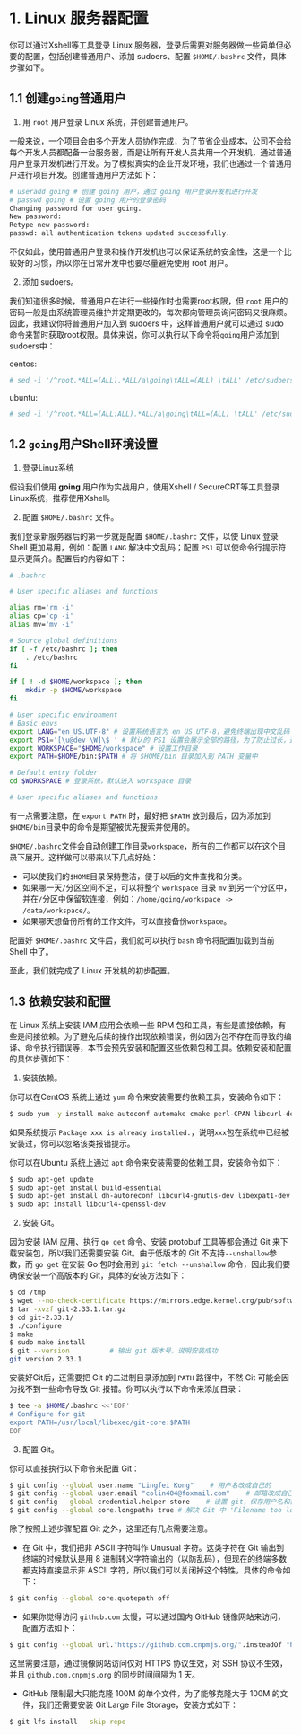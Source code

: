 # 1. Linux 服务器配置

你可以通过Xshell等工具登录 Linux 服务器，登录后需要对服务器做一些简单但必要的配置，包括创建普通用户、添加 sudoers、配置 `$HOME/.bashrc` 文件，具体步骤如下。

## 1.1 创建`going`普通用户

1) 用 `root` 用户登录 Linux 系统，并创建普通用户。

一般来说，一个项目会由多个开发人员协作完成，为了节省企业成本，公司不会给每个开发人员都配备一台服务器，而是让所有开发人员共用一个开发机，通过普通用户登录开发机进行开发。为了模拟真实的企业开发环境，我们也通过一个普通用户进行项目开发。创建普通用户方法如下：

```bash
# useradd going # 创建 going 用户，通过 going 用户登录开发机进行开发
# passwd going # 设置 going 用户的登录密码
Changing password for user going.
New password:
Retype new password:
passwd: all authentication tokens updated successfully.
```
不仅如此，使用普通用户登录和操作开发机也可以保证系统的安全性，这是一个比较好的习惯，所以你在日常开发中也要尽量避免使用 root 用户。

2) 添加 sudoers。

我们知道很多时候，普通用户在进行一些操作时也需要root权限，但 `root` 用户的密码一般是由系统管理员维护并定期更改的，每次都向管理员询问密码又很麻烦。因此，我建议你将普通用户加入到 sudoers 中，这样普通用户就可以通过 sudo 命令来暂时获取root权限。具体来说，你可以执行以下命令将`going`用户添加到sudoers中：

centos:
```bash
# sed -i '/^root.*ALL=(ALL).*ALL/a\going\tALL=(ALL) \tALL' /etc/sudoers
```
ubuntu:
```bash
# sed -i '/^root.*ALL=(ALL:ALL).*ALL/a\going\tALL=(ALL) \tALL' /etc/sudoers
```

## 1.2 `going`用户Shell环境设置

1) 登录Linux系统

假设我们使用 **going** 用户作为实战用户，使用Xshell / SecureCRT等工具登录Linux系统，推荐使用Xshell。


2) 配置 `$HOME/.bashrc` 文件。

我们登录新服务器后的第一步就是配置 `$HOME/.bashrc` 文件，以使 Linux 登录 Shell 更加易用，例如：配置 `LANG` 解决中文乱码；配置 `PS1` 可以使命令行提示符显示更简介。配置后的内容如下：

```bash
# .bashrc

# User specific aliases and functions

alias rm='rm -i'
alias cp='cp -i'
alias mv='mv -i'

# Source global definitions
if [ -f /etc/bashrc ]; then
    . /etc/bashrc
fi

if [ ! -d $HOME/workspace ]; then
    mkdir -p $HOME/workspace
fi

# User specific environment
# Basic envs
export LANG="en_US.UTF-8" # 设置系统语言为 en_US.UTF-8，避免终端出现中文乱码
export PS1='[\u@dev \W]\$ ' # 默认的 PS1 设置会展示全部的路径，为了防止过长，这里只展示："用户名@dev 最后的目录名"
export WORKSPACE="$HOME/workspace" # 设置工作目录
export PATH=$HOME/bin:$PATH # 将 $HOME/bin 目录加入到 PATH 变量中

# Default entry folder
cd $WORKSPACE # 登录系统，默认进入 workspace 目录

# User specific aliases and functions
```

有一点需要注意，在 `export PATH` 时，最好把 `$PATH` 放到最后，因为添加到`$HOME/bin`目录中的命令是期望被优先搜索并使用的。

`$HOME/.bashrc`文件会自动创建工作目录`workspace`，所有的工作都可以在这个目录下展开。这样做可以带来以下几点好处：

- 可以使我们的`$HOME`目录保持整洁，便于以后的文件查找和分类。
- 如果哪一天`/`分区空间不足，可以将整个 `workspace` 目录 `mv` 到另一个分区中，并在`/`分区中保留软连接，例如：`/home/going/workspace -> /data/workspace/`。
- 如果哪天想备份所有的工作文件，可以直接备份`workspace`。

配置好 `$HOME/.bashrc` 文件后，我们就可以执行 `bash` 命令将配置加载到当前 Shell 中了。

至此，我们就完成了 Linux 开发机的初步配置。

## 1.3 依赖安装和配置

在 Linux 系统上安装 IAM 应用会依赖一些 RPM 包和工具，有些是直接依赖，有些是间接依赖。为了避免后续的操作出现依赖错误，例如因为包不存在而导致的编译、命令执行错误等，本节会预先安装和配置这些依赖包和工具。依赖安装和配置的具体步骤如下：

1) 安装依赖。

你可以在CentOS 系统上通过 `yum` 命令来安装需要的依赖工具，安装命令如下：

```bash
$ sudo yum -y install make autoconf automake cmake perl-CPAN libcurl-devel libtool gcc gcc-c++ glibc-headers zlib-devel git-lfs telnet ctags lrzsz jq expat-devel openssl-devel
```

如果系统提示 `Package xxx is already installed.`，说明`xxx`包在系统中已经被安装过，你可以忽略该类报错提示。

你可以在Ubuntu 系统上通过 `apt` 命令来安装需要的依赖工具，安装命令如下：

```bash
$ sudo apt-get update 
$ sudo apt-get install build-essential
$ sudo apt-get install dh-autoreconf libcurl4-gnutls-dev libexpat1-dev gettext libz-dev libssl-dev
$ sudo apt install libcurl4-openssl-dev
```


2) 安装 Git。

因为安装 IAM 应用、执行 `go get` 命令、安装 protobuf 工具等都会通过 Git 来下载安装包，所以我们还需要安装 Git。由于低版本的 Git 不支持`--unshallow`参数，而 `go get` 在安装 Go 包时会用到 `git fetch --unshallow` 命令，因此我们要确保安装一个高版本的 Git，具体的安装方法如下：

```bash
$ cd /tmp
$ wget --no-check-certificate https://mirrors.edge.kernel.org/pub/software/scm/git/git-2.33.1.tar.gz
$ tar -xvzf git-2.33.1.tar.gz
$ cd git-2.33.1/
$ ./configure
$ make
$ sudo make install
$ git --version          # 输出 git 版本号，说明安装成功
git version 2.33.1
```

安装好Git后，还需要把 Git 的二进制目录添加到 `PATH` 路径中，不然 Git 可能会因为找不到一些命令导致 Git 报错。你可以执行以下命令来添加目录：

```bash
$ tee -a $HOME/.bashrc <<'EOF'
# Configure for git
export PATH=/usr/local/libexec/git-core:$PATH
EOF
```
3) 配置 Git。

你可以直接执行以下命令来配置 Git：

```bash
$ git config --global user.name "Lingfei Kong"    # 用户名改成自己的
$ git config --global user.email "colin404@foxmail.com"    # 邮箱改成自己的
$ git config --global credential.helper store    # 设置 git，保存用户名和密码
$ git config --global core.longpaths true # 解决 Git 中 'Filename too long' 的错误
```

除了按照上述步骤配置 Git 之外，这里还有几点需要注意。

- 在 Git 中，我们把非 ASCII 字符叫作 Unusual 字符。这类字符在 Git 输出到终端的时候默认是用 8 进制转义字符输出的（以防乱码），但现在的终端多数都支持直接显示非 ASCII 字符，所以我们可以关闭掉这个特性，具体的命令如下：

```bash
$ git config --global core.quotepath off
```
- 如果你觉得访问 `github.com` 太慢，可以通过国内 GitHub 镜像网站来访问，配置方法如下：

```bash
$ git config --global url."https://github.com.cnpmjs.org/".insteadOf "https://github.com/"
```

这里需要注意，通过镜像网站访问仅对 HTTPS 协议生效，对 SSH 协议不生效，并且 `github.com.cnpmjs.org` 的同步时间间隔为 1 天。
- GitHub 限制最大只能克隆 100M 的单个文件，为了能够克隆大于 100M 的文件，我们还需要安装 Git Large File Storage，安装方式如下：

```bash
$ git lfs install --skip-repo
```
